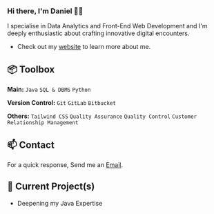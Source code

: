 
### Hi there, I'm Daniel 👋🏼

I specialise in Data Analytics and Front-End Web Development and I'm deeply enthusiastic about crafting innovative digital encounters.

- Check out my [website](https://www.heisdanielade.xyz/) to learn more about me.

 
## 📦 Toolbox

**Main:** `Java` `SQL & DBMS` `Python`
 
**Version Control:** `Git` `GitLab` `Bitbucket`

**Others:** `Tailwind CSS` `Quality Assurance` `Quality Control` `Customer Relationship Management` 
 

## 📫 Contact
For a quick response, Send me an [Email](mailto:danieladeofficial@gmail.com). 

 
## 🤖 Current Project(s)
- Deepening my Java Expertise
